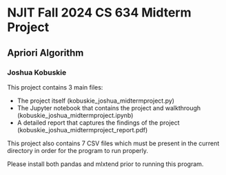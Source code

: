 # NJIT Fall 2024 CS 634 Midterm Project

## Apriori Algorithm

### Joshua Kobuskie

This project contains 3 main files:

- The project itself (kobuskie_joshua_midtermproject.py)
- The Jupyter notebook that contains the project and walkthrough (kobuskie_joshua_midtermproject.ipynb)
- A detailed report that captures the findings of the project (kobuskie_joshua_midtermproject_report.pdf)

This project also contains 7 CSV files which must be present in the current directory in order for the program to run properly.

Please install both pandas and mlxtend prior to running this program.

